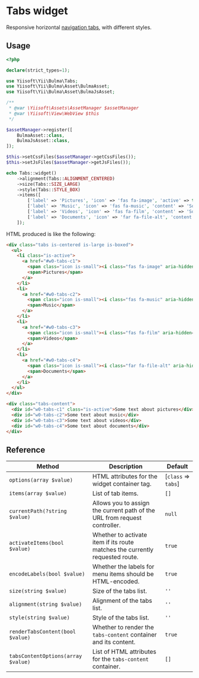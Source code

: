 # Tabs widget

Responsive horizontal [navigation tabs](https://bulma.io/documentation/components/tabs/), with different styles.

## Usage

```php
<?php

declare(strict_types=1);

use Yiisoft\Yii\Bulma\Tabs;
use Yiisoft\Yii\Bulma\Asset\BulmaAsset;
use Yiisoft\Yii\Bulma\Asset\BulmaJsAsset;

/**
 * @var \Yiisoft\Assets\AssetManager $assetManager
 * @var \Yiisoft\View\WebView $this
 */

$assetManager->register([
    BulmaAsset::class,
    BulmaJsAsset::class,
]);

$this->setCssFiles($assetManager->getCssFiles());
$this->setJsFiles($assetManager->getJsFiles());

echo Tabs::widget()
    ->alignment(Tabs::ALIGNMENT_CENTERED)
    ->size(Tabs::SIZE_LARGE)
    ->style(Tabs::STYLE_BOX)
    ->items([
        ['label' => 'Pictures', 'icon' => 'fas fa-image', 'active' => true, 'content' => 'Some text about pictures'],
        ['label' => 'Music', 'icon' => 'fas fa-music', 'content' => 'Some text about music'],
        ['label' => 'Videos', 'icon' => 'fas fa-film', 'content' => 'Some text about videos'],
        ['label' => 'Documents', 'icon' => 'far fa-file-alt', 'content' => 'Some text about documents'],
    ]);
```

HTML produced is like the following:

```html
<div class="tabs is-centered is-large is-boxed">
  <ul>
    <li class="is-active">
      <a href="#w0-tabs-c1">
        <span class="icon is-small"><i class="fas fa-image" aria-hidden="true"></i></span>
        <span>Pictures</span>
      </a>
    </li>
    <li>
      <a href="#w0-tabs-c2">
        <span class="icon is-small"><i class="fas fa-music" aria-hidden="true"></i></span>
        <span>Music</span>
      </a>
    </li>
    <li>
      <a href="#w0-tabs-c3">
        <span class="icon is-small"><i class="fas fa-film" aria-hidden="true"></i></span>
        <span>Videos</span>
      </a>
    </li>
    <li>
      <a href="#w0-tabs-c4">
        <span class="icon is-small"><i class="far fa-file-alt" aria-hidden="true"></i></span>
        <span>Documents</span>
      </a>
    </li>
  </ul>
</div>

<div class="tabs-content">
  <div id="w0-tabs-c1" class="is-active">Some text about pictures</div>
  <div id="w0-tabs-c2">Some text about music</div>
  <div id="w0-tabs-c3">Some text about videos</div>
  <div id="w0-tabs-c4">Some text about documents</div>
</div>
```

## Reference

Method                        | Description                                                                  | Default
------------------------------|------------------------------------------------------------------------------|---------
`options(array $value)`       | HTML attributes for the widget container tag.                                | [`class` => `tabs`]
`items(array $value)`         | List of tab items.                                                           | `[]`
`currentPath(?string $value)` | Allows you to assign the current path of the URL from request controller.    | `null`
`activateItems(bool $value)`  | Whether to activate item if its route matches the currently requested route. | `true`
`encodeLabels(bool $value)`   | Whether the labels for menu items should be HTML-encoded.                    | `true`
`size(string $value)`         | Size of the tabs list.                                                       | `''`
`alignment(string $value)`    | Alignment of the tabs list.                                                  | `''`
`style(string $value)`        | Style of the tabs list.                                                      | `''`
`renderTabsContent(bool $value)` | Whether to render the `tabs-content` container and its content. | `true`
`tabsContentOptions(array $value)` | List of HTML attributes for the `tabs-content` container. | `[]`
